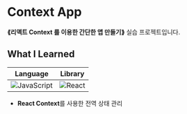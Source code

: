 # Context App
__⟪리액트 Context 를 이용한 간단한 앱 만들기⟫__ 실습 프로젝트입니다.

## What I Learned
|Language|Library|
|:---:|:---:|
|![JavaScript](https://img.shields.io/badge/JavaScript-323330?style=for-the-badge&logo=javascript&logoColor=F7DF1E)|![React](https://img.shields.io/badge/React-20232A?style=for-the-badge&logo=react&logoColor=61DAFB)|
- **React Context**를 사용한 전역 상태 관리
